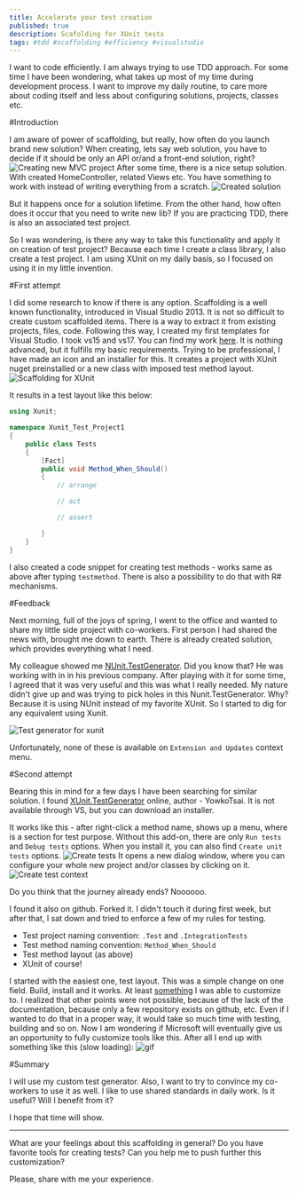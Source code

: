 ```yaml
---
title: Accelerate your test creation
published: true
description: Scafolding for XUnit tests
tags: #tdd #scaffolding #efficiency #visualstudio
---
```


I want to code efficiently. I am always trying to use TDD approach. For some time I have been wondering, what takes up most of my time during development process. I want to improve my daily routine, to care more about coding itself and less about configuring solutions, projects, classes etc.

#Introduction

I am aware of power of scaffolding, but really, how often do you launch brand new solution? When creating, lets say  web solution, you have to decide if it should be only an API or/and a front-end solution, right? 
![Creating new MVC project](https://thepracticaldev.s3.amazonaws.com/i/mwk7e205ym41ho8h3oie.jpg)
After some time, there is a nice setup solution. With created HomeController, related Views etc. You have something to work with instead of writing everything from a scratch. 
![Created solution](https://thepracticaldev.s3.amazonaws.com/i/t1hv55w15gdlodfke94f.jpg)

But it happens once for a solution lifetime. From the other hand, how often does it occur that you need to write new lib? If you are practicing TDD, there is also an associated test project.

So I was wondering, is there any way to take this functionality and apply it on creation of test project? Because each time I create a class library, I also create a test project. I am using XUnit on my daily basis, so I focused on using it in my little invention.

#First attempt

I did some research to know if there is any option. Scaffolding is a well known functionality, introduced in Visual Studio 2013. It is not so difficult to create custom scaffolded items. There is a way to extract it from existing projects, files, code. Following this way, I created my first templates for Visual Studio. I took vs15 and vs17. You can find my work [here](https://github.com/meanin/xunit-scaffolding). It is nothing advanced, but it fulfills my basic requirements. Trying to be professional, I have made an icon and an installer for this. It creates a project with XUnit nuget preinstalled or a new class with imposed test method layout.
![Scaffolding for XUnit](https://thepracticaldev.s3.amazonaws.com/i/9dsq6urq6lll0dudu0ty.jpg)

It results in a test layout like this below:

```c#
using Xunit;

namespace Xunit_Test_Project1
{
    public class Tests
    {
        [Fact]
        public void Method_When_Should()
        {
            // arrange

            // act

            // assert

        }
    }
}
```
I also created a code snippet for creating test methods - works same as above after typing `testmethod`. There is also a possibility to do that with R# mechanisms.

#Feedback

Next morning, full of the joys of spring, I went to the office and wanted to share my little side project with co-workers. First person I had shared the news with, brought me down to earth. There is already created solution, which provides everything what I need. 

My colleague showed me [NUnit.TestGenerator](https://marketplace.visualstudio.com/items?itemName=NUnitDevelopers.TestGeneratorNUnitextension). Did you know that? He was working with in in his previous company. After playing with it for some time, I agreed that it was very useful and this was what I really needed. My nature didn't give up and was trying to pick holes in this Nunit.TestGenerator. Why? Because it is using NUnit instead of my favorite XUnit. So I started to dig for any equivalent using Xunit.

![Test generator for xunit](https://thepracticaldev.s3.amazonaws.com/i/hlev5zoiamht0h3t40lf.jpg)

Unfortunately, none of these is available on `Extension and Updates` context menu.

#Second attempt

Bearing this in mind for a few days I have been searching for similar solution. I found [XUnit.TestGenerator](https://marketplace.visualstudio.com/items?itemName=YowkoTsai.xUnitnetTestGenerator) online, author - YowkoTsai. It is not available through VS, but you can download an installer.

It works like this - after right-click a method name, shows up a menu, where is a section for test purpose. Without this add-on, there are only `Run tests` and `Debug tests` options. When you install it, you can also find `Create unit tests` options.
![Create tests](https://thepracticaldev.s3.amazonaws.com/i/v1jj151lo5gf03qmsxrc.jpg)
It opens a new dialog window, where you can configure your whole new project and/or classes by clicking on it.
![Create test context](https://thepracticaldev.s3.amazonaws.com/i/lmewc3lw0ekq4t1fd51q.jpg)

Do you think that the journey already ends? Noooooo.

I found it also on github. Forked it. I didn't touch it during first week, but after that, I sat down and tried to enforce a few of my rules for testing.

* Test project naming convention: `.Test` and `.IntegrationTests`
* Test method naming convention: `Method_When_Should`
* Test method layout (as above)
* XUnit of course!

I started with the easiest one, test layout. This was a simple change on one field. Build, install and it works. At least [something](https://github.com/meanin/xUnit.net.TestGenerator) I was able to customize to. I realized that other points were not possible, because of the lack of the documentation, because only a few repository exists on github, etc. Even if I wanted to do that in a proper way, it would take so much time with testing, building and so on. Now I am wondering if Microsoft will eventually give us an opportunity to fully customize tools like this. After all I end up with something like this (slow loading):
![gif](https://thepracticaldev.s3.amazonaws.com/i/381pbt525eiavg7an8k1.gif)

#Summary

I will use my custom test generator. Also, I want to try to convince my co-workers to use it as well. I like to use shared standards in daily work. Is it useful? Will I benefit from it?

I hope that time will show.

---

What are your feelings about this scaffolding in general? Do you have favorite tools for creating tests? Can you help me to push further this customization?

Please, share with me your experience.